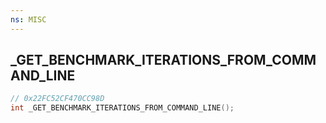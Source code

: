 ```yaml
---
ns: MISC
---
```

## _GET_BENCHMARK_ITERATIONS_FROM_COMMAND_LINE

```c
// 0x22FC52CF470CC98D
int _GET_BENCHMARK_ITERATIONS_FROM_COMMAND_LINE();
```

